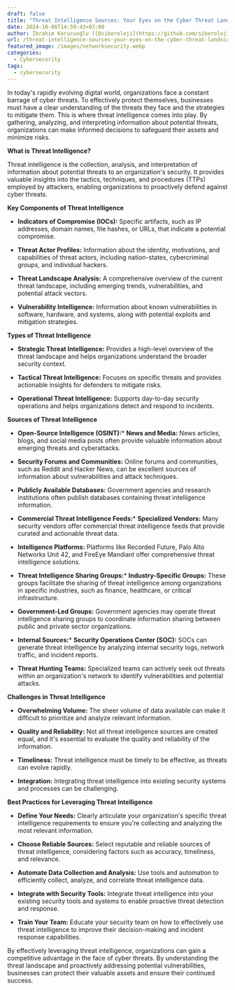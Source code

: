 ```yaml
---
draft: false
title: "Threat Intelligence Sources: Your Eyes on the Cyber Threat Landscape"
date: 2024-10-06T14:59:43+03:00
author: İbrahim Korucuoğlu ([@siberoloji](https://github.com/siberoloji))
url: /threat-intelligence-sources-your-eyes-on-the-cyber-threat-landscape/
featured_image: /images/networksecurity.webp
categories:
  - Cybersecurity
tags:
  - cybersecurity
---
```



In today's rapidly evolving digital world, organizations face a constant barrage of cyber threats. To effectively protect themselves, businesses must have a clear understanding of the threats they face and the strategies to mitigate them. This is where threat intelligence comes into play. By gathering, analyzing, and interpreting information about potential threats, organizations can make informed decisions to safeguard their assets and minimize risks.



**What is Threat Intelligence?**



Threat intelligence is the collection, analysis, and interpretation of information about potential threats to an organization's security. It provides valuable insights into the tactics, techniques, and procedures (TTPs) employed by attackers, enabling organizations to proactively defend against cyber threats.



**Key Components of Threat Intelligence**


* **Indicators of Compromise (IOCs):** Specific artifacts, such as IP addresses, domain names, file hashes, or URLs, that indicate a potential compromise.

* **Threat Actor Profiles:** Information about the identity, motivations, and capabilities of threat actors, including nation-states, cybercriminal groups, and individual hackers.

* **Threat Landscape Analysis:** A comprehensive overview of the current threat landscape, including emerging trends, vulnerabilities, and potential attack vectors.

* **Vulnerability Intelligence:** Information about known vulnerabilities in software, hardware, and systems, along with potential exploits and mitigation strategies.




**Types of Threat Intelligence**


* **Strategic Threat Intelligence:** Provides a high-level overview of the threat landscape and helps organizations understand the broader security context.

* **Tactical Threat Intelligence:** Focuses on specific threats and provides actionable insights for defenders to mitigate risks.

* **Operational Threat Intelligence:** Supports day-to-day security operations and helps organizations detect and respond to incidents.




**Sources of Threat Intelligence**


* **Open-Source Intelligence (OSINT):*** **News and Media:** News articles, blogs, and social media posts often provide valuable information about emerging threats and cyberattacks.

* **Security Forums and Communities:** Online forums and communities, such as Reddit and Hacker News, can be excellent sources of information about vulnerabilities and attack techniques.

* **Publicly Available Databases:** Government agencies and research institutions often publish databases containing threat intelligence information.



* **Commercial Threat Intelligence Feeds:*** **Specialized Vendors:** Many security vendors offer commercial threat intelligence feeds that provide curated and actionable threat data.

* **Intelligence Platforms:** Platforms like Recorded Future, Palo Alto Networks Unit 42, and FireEye Mandiant offer comprehensive threat intelligence solutions.



* **Threat Intelligence Sharing Groups:*** **Industry-Specific Groups:** These groups facilitate the sharing of threat intelligence among organizations in specific industries, such as finance, healthcare, or critical infrastructure.

* **Government-Led Groups:** Government agencies may operate threat intelligence sharing groups to coordinate information sharing between public and private sector organizations.



* **Internal Sources:*** **Security Operations Center (SOC):** SOCs can generate threat intelligence by analyzing internal security logs, network traffic, and incident reports.

* **Threat Hunting Teams:** Specialized teams can actively seek out threats within an organization's network to identify vulnerabilities and potential attacks.






**Challenges in Threat Intelligence**


* **Overwhelming Volume:** The sheer volume of data available can make it difficult to prioritize and analyze relevant information.

* **Quality and Reliability:** Not all threat intelligence sources are created equal, and it's essential to evaluate the quality and reliability of the information.

* **Timeliness:** Threat intelligence must be timely to be effective, as threats can evolve rapidly.

* **Integration:** Integrating threat intelligence into existing security systems and processes can be challenging.




**Best Practices for Leveraging Threat Intelligence**


* **Define Your Needs:** Clearly articulate your organization's specific threat intelligence requirements to ensure you're collecting and analyzing the most relevant information.

* **Choose Reliable Sources:** Select reputable and reliable sources of threat intelligence, considering factors such as accuracy, timeliness, and relevance.

* **Automate Data Collection and Analysis:** Use tools and automation to efficiently collect, analyze, and correlate threat intelligence data.

* **Integrate with Security Tools:** Integrate threat intelligence into your existing security tools and systems to enable proactive threat detection and response.

* **Train Your Team:** Educate your security team on how to effectively use threat intelligence to improve their decision-making and incident response capabilities.




By effectively leveraging threat intelligence, organizations can gain a competitive advantage in the face of cyber threats. By understanding the threat landscape and proactively addressing potential vulnerabilities, businesses can protect their valuable assets and ensure their continued success.
